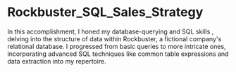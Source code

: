 # Rockbuster_SQL_Sales_Strategy
In this accomplishment, I honed my database-querying and SQL skills , delving into the structure of data within Rockbuster, a fictional company's relational database. I progressed from basic queries to more intricate ones, incorporating advanced SQL techniques like common table expressions and data extraction into my repertoire.

